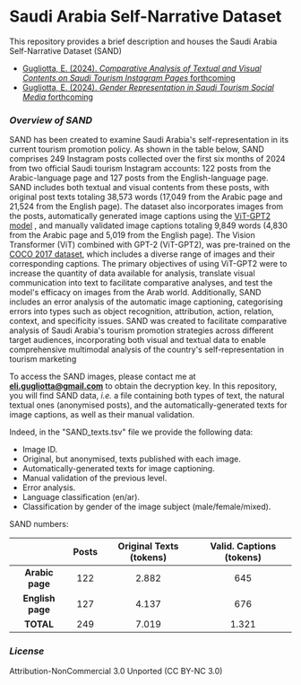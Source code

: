 # Saudi Arabia Self-Narrative Dataset


This repository provides a brief description and houses the Saudi Arabia Self-Narrative Dataset (SAND)
* [Gugliotta, E. (2024). *Comparative Analysis of Textual and Visual Contents on Saudi Tourism Instagram Pages* forthcoming]()
* [Gugliotta, E. (2024). *Gender Representation in Saudi Tourism Social Media* forthcoming]()

### *Overview of SAND*


SAND has been created to examine Saudi Arabia's self-representation in its current tourism promotion policy. As shown in the table below, SAND comprises 249 Instagram posts collected over the first six months of 2024 from two official Saudi tourism Instagram accounts: 122 posts from the Arabic-language page and 127 posts from the English-language page. SAND includes both textual and
visual contents from these posts, with original post texts totaling 38,573 words (17,049 from the Arabic page and 21,524 from the English page). The dataset also incorporates images from the posts, automatically generated image captions using the [ViT-GPT2 model](https://huggingface.co/nlpconnect/vit-gpt2-image-captioning) , and manually validated image captions totaling 9,849 words
(4,830 from the Arabic page and 5,019 from the English page). The Vision Transformer (ViT) combined with GPT-2 (ViT-GPT2), was pre-trained on the [COCO 2017 dataset](https://www.kaggle.com/datasets/awsaf49/coco-2017-dataset), which includes a diverse range of images and their corresponding captions. The primary objectives of using ViT-GPT2 were to increase the quantity of data available for analysis, translate visual communication into text to facilitate comparative analyses, and test the model's efficacy on images from the Arab world. 
Additionally, SAND includes an error analysis of the automatic image captioning, categorising errors into types such as object recognition, attribution, action, relation, context, and specificity issues. 
SAND was created to facilitate comparative analysis of Saudi Arabia's tourism promotion strategies across different target audiences, incorporating both visual and textual data to enable comprehensive multimodal analysis of the country's self-representation in tourism marketing

To access the SAND images, please contact me at **eli.gugliotta@gmail.com** to obtain the decryption key.
In this repository, you will find SAND data, *i.e.* a file containing both types of text, the natural textual ones (anonymised posts), and the automatically-generated texts for image captions, as well as their manual validation. 

Indeed, in the "SAND_texts.tsv" file we provide the following data:

* Image ID.
* Original, but anonymised, texts published with each image.
* Automatically-generated texts for image captioning.
* Manual validation of the previous level.
* Error analysis.
* Language classification (en/ar).
* Classification by gender of the image subject (male/female/mixed).
  

SAND numbers:

<!--
||      **TOTAL NUMBER OF POSTS**       ||
|:----------------:|:-:|:----------------:|
|                  |249                 ||
| **Arabic posts** || **English posts** ||
|          122     || 127               ||
-->


|                  | **Posts** | **Original Texts (tokens)** | **Valid. Captions (tokens)** |
|:----------------:|:---------:|:--------------------------:|:---------------------------:|
| **Arabic page**  |    122    |          2.882             |           645             |
| **English page** |    127    |          4.137             |           676             |
| **TOTAL**        |    249    |          7.019             |           1.321             |


### *License*

Attribution-NonCommercial 3.0 Unported (CC BY-NC 3.0)

<!--
<br />

### *Citation* 

Please cite this work as: 

````bibtex
@inproceedings{gugliotta-etal-wanlp2020, 
    title={An Empirical Analysis of Task Relations in the Multi-Task Annotation of an Arabizi Corpus}, 
    author={Gugliotta, Elisa and Dinarelli, Marco}, 
    booktitle={The 4th Conference on Language, Data and Knowledge (LDK 2023)}, 
    year={2023},
}

````
per decriptare: dovranno istallare gpg se non l'hanno già e poi lanciare questo comando: gpg -d SAND_images.tar.gz.gpg > SAND_images.tar.gz - la password da inserire nella shermata che uscirà è NomeConfANNO - su wp è salavata questa frase con la mot corretta.
<br />
-->

